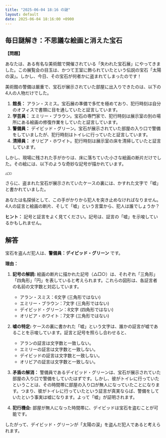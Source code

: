 ```yaml
---
title: "2025-06-04 18:16 の謎"
layout: default
date: 2025-06-04 18:16:00 +0900
---
```

## 毎日謎解き：不思議な絵画と消えた宝石

**【問題】**

あなたは、ある有名な美術館で開催されている「失われた宝石展」にやってきました。この展覧会の目玉は、かつて王室に飾られていたという伝説の宝石「太陽の涙」。しかし、今日、その宝石が何者かに盗まれてしまったのです！

美術館の警備は厳重で、宝石が展示されていた部屋に出入りできたのは、以下の4人の人物だけでした。

1.  **館長：** アラン・スミス。宝石展の準備で多忙を極めており、犯行時刻は自分のオフィスで書類に目を通していたと証言しています。
2.  **学芸員：** エミリー・ブラウン。宝石の専門家で、犯行時刻は展示室の別の場所にある絵画の修復作業をしていたと証言しています。
3.  **警備員：** デイビッド・グリーン。宝石が展示されていた部屋の入り口で警備をしていましたが、犯行時刻はトイレに行っていたと証言しています。
4.  **清掃員：** オリビア・ホワイト。犯行時刻は展示室の床を清掃していたと証言しています。

しかし、現場に残された手がかりは、床に落ちていた小さな絵画の断片だけでした。その絵には、以下のような奇妙な記号が描かれています。

```
△□○
```

さらに、盗まれた宝石が展示されていたケースの裏には、かすれた文字で「嘘」と書かれていました。

あなたは名探偵として、この手がかりから犯人を突き止めなければなりません。4人の証言と絵画の断片、そして「嘘」という言葉から、犯人は誰でしょうか？

**ヒント：** 記号と証言をよく見てください。記号は、証言の「嘘」を示唆しているかもしれません。

## 解答

宝石を盗んだ犯人は、**警備員：デイビッド・グリーン** です。

**理由：**

1.  **記号の解読:** 絵画の断片に描かれた記号（△□○）は、それぞれ「三角形」「四角形」「円」を表していると考えられます。これらの図形は、各証言者の名前の文字数と対応しています。

    *   アラン・スミス：6文字 (三角形ではない)
    *   エミリー・ブラウン：7文字 (三角形ではない)
    *   デイビッド・グリーン：8文字 (四角形ではない)
    *   オリビア・ホワイト：7文字 (三角形ではない)

2.  **嘘の特定:** ケースの裏に書かれた「嘘」という文字は、誰かの証言が嘘であることを示唆しています。証言と記号を照らし合わせると、

    *   アランの証言は文字数と一致しない。
    *   エミリーの証言は文字数と一致しない。
    *   デイビッドの証言は文字数と一致しない。
    *   オリビアの証言は文字数と一致しない。

3.  **矛盾の解消：** 警備員であるデイビッド・グリーンは、宝石が展示されていた部屋の入り口で警備をしていたはずです。しかし、彼がトイレに行っていたということは、その時間帯に部屋の入り口が無人になっていたことになります。つまり、彼がトイレに行っていたという証言が真実ならば、警備をしていたという事実は嘘になります。よって「嘘」が証明されます。

4.  **犯行機会:** 部屋が無人になった時間帯に、デイビッドは宝石を盗むことが可能です。

したがって、デイビッド・グリーンが「太陽の涙」を盗んだ犯人であると考えられます。
